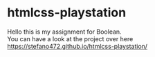 # htmlcss-playstation

Hello this is my assignment for Boolean. <br> 
You can have a look at the project over here https://stefano472.github.io/htmlcss-playstation/
